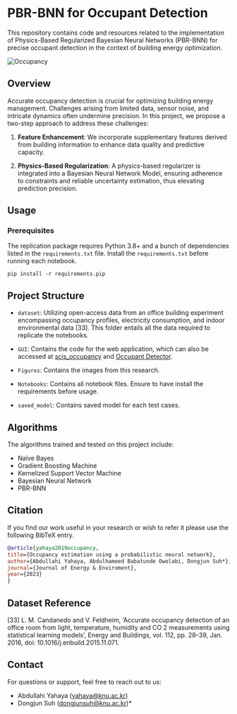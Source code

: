 # PBR-BNN for Occupant Detection

This repository contains code and resources related to the implementation of Physics-Based Regularized Bayesian Neural Networks (PBR-BNN) for precise occupant detection in the context of building energy optimization.

![Occupancy](Figures/Research_Framework.png)

## Overview

Accurate occupancy detection is crucial for optimizing building energy management. Challenges arising from limited data, sensor noise, and intricate dynamics often undermine precision. In this project, we propose a two-step approach to address these challenges:

1. **Feature Enhancement**: We incorporate supplementary features derived from building information to enhance data quality and predictive capacity.

2. **Physics-Based Regularization**: A physics-based regularizer is integrated into a Bayesian Neural Network Model, ensuring adherence to constraints and reliable uncertainty estimation, thus elevating prediction precision.

## Usage

### Prerequisites

The replication package requires Python 3.8+ and a bunch of dependencies listed in the `requirements.txt` file. Install the `requirements.txt` before running each notebook.

```
pip install -r requirements.pip
```

## Project Structure

- `dataset`: Utilizing open-access data from an office building experiment encompassing occupancy profiles, electricity consumption, and indoor environmental data [33]. This folder entails all the data required to replicate the notebooks.

- `GUI`: Contains the code for the web application, which can also be accessed at [scis_occupancy](https://scisoccupancy.streamlit.app/) and [Occupant Detector](https://huggingface.co/spaces/Allmen/Occupancy-Detection).
- `Figures`: Contains the images from this research.
- `Notebooks`: Contains all notebook files. Ensure to have install the requirements before usage.
- `saved_model`: Contains saved model for each test cases.

## Algorithms

The algorithms trained and tested on this project include:

- Naïve Bayes
- Gradient Boosting Machine
- Kernelized Support Vector Machine
- Bayesian Neural Network
- PBR-BNN

## Citation

If you find our work useful in your research or wish to refer it please use the following BibTeX entry.

```bibtex
@article{yahaya2019occupancy,
title={Occupancy estimation using a probabilistic neural network},
author={Abdullahi Yahaya, Abdulhameed Babatunde Owolabi, Dongjun Suh*},
journal={Journal of Energy & Enviroment},
year={2023}
}
```

## Dataset Reference
[33] L. M. Candanedo and V. Feldheim, ‘Accurate occupancy detection of an office room from light, temperature, humidity and CO 2 measurements using statistical learning models’, Energy and Buildings, vol. 112, pp. 28–39, Jan. 2016, doi: 10.1016/j.enbuild.2015.11.071.


## Contact

For questions or support, feel free to reach out to us:

- Abdullahi Yahaya (yahaya@knu.ac.kr)
- Dongjun Suh (dongjunsuh@knu.ac.kr)*
